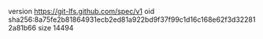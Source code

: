 version https://git-lfs.github.com/spec/v1
oid sha256:8a75fe2b81864931ecb2ed81a922bd9f37f99c1d16c168e62f3d322812a81b66
size 14494
